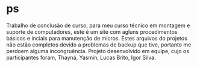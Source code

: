 # ps
Trabalho de conclusão de curso, para meu curso técnico em montagem e suporte de computadores, este é um site com agluns procedimentos básicos e inciais para manutenção de micros. Estes arquivos do projetos não estão completos devido a problemas de backup que tive, portanto me perdoem alguma incongruência. Projeto desenvolvido em equipe, cujo os participantes foram, Thayná, Yasmin, Lucas Brito, Igor Silva.
